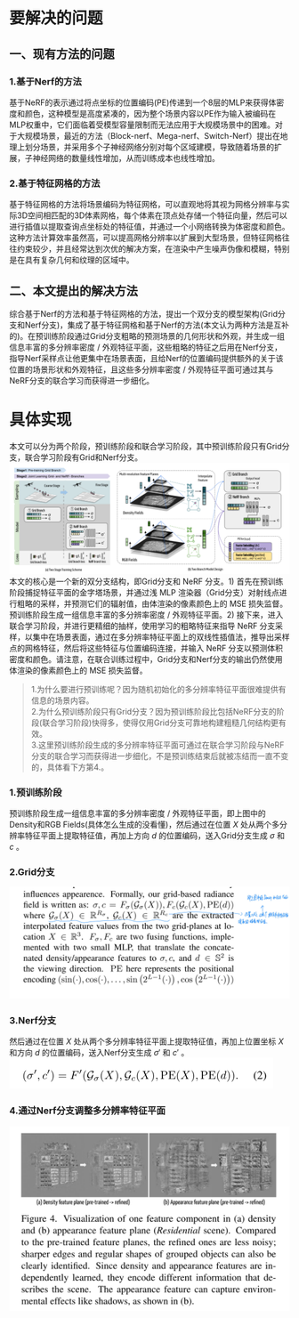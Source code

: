 # 要解决的问题
## 一、现有方法的问题
### 1.基于Nerf的方法
基于NeRF的表示通过将点坐标的位置编码(PE)传递到一个8层的MLP来获得体密度和颜色，这种模型是高度紧凑的，因为整个场景内容以PE作为输入被编码在MLP权重中，它们面临着受模型容量限制而无法应用于大规模场景中的困难。对于大规模场景，最近的方法（Block-nerf、Mega-nerf、Switch-Nerf）提出在地理上划分场景，并采用多个子神经网络分别对每个区域建模，导致随着场景的扩展，子神经网络的数量线性增加，从而训练成本也线性增加。
### 2.基于特征网格的方法
基于特征网格的方法将场景编码为特征网格，可以直观地将其视为网格分辨率与实际3D空间相匹配的3D体素网格，每个体素在顶点处存储一个特征向量，然后可以进行插值以提取查询点坐标处的特征值，并通过一个小网络转换为体密度和颜色。这种方法计算效率虽然高，可以提高网格分辨率以扩展到大型场景，但特征网格往往约束较少，并且经常达到次优的解决方案，在渲染中产生噪声伪像和模糊，特别是在具有复杂几何和纹理的区域中。
## 二、本文提出的解决方法
综合基于Nerf的方法和基于特征网格的方法，提出一个双分支的模型架构(Grid分支和Nerf分支)，集成了基于特征网格和基于Nerf的方法(本文认为两种方法是互补的)。在预训练阶段通过Grid分支粗略的预测场景的几何形状和外观，并生成一组信息丰富的多分辨率密度 / 外观特征平面，这些粗略的特征之后用在Nerf分支，指导Nerf采样点让他更集中在场景表面，且给Nerf的位置编码提供额外的关于该位置的场景形状和外观特征，且这些多分辨率密度 / 外观特征平面可通过其与NeRF分支的联合学习而获得进一步细化。

# 具体实现
本文可以分为两个阶段，预训练阶段和联合学习阶段，其中预训练阶段只有Grid分支，联合学习阶段有Grid和Nerf分支。  
![pipline](https://github.com/gjgjgjfff/Nerf_Learn/blob/main/img/GridNerf/pipline.png)  
本文的核心是一个新的双分支结构，即Grid分支和 NeRF 分支。1) 首先在预训练阶段捕捉特征平面的金字塔场景，并通过浅 MLP 渲染器（Grid分支）对射线点进行粗略的采样，并预测它们的辐射值，由体渲染的像素颜色上的 MSE 损失监督。预训练阶段生成一组信息丰富的多分辨率密度 / 外观特征平面。2) 接下来，进入联合学习阶段，并进行更精细的抽样，使用学习的粗略特征来指导 NeRF 分支采样，以集中在场景表面，通过在多分辨率特征平面上的双线性插值法，推导出采样点的网格特征，然后将这些特征与位置编码连接，并输入 NeRF 分支以预测体积密度和颜色。请注意，在联合训练过程中，Grid分支和Nerf分支的输出仍然使用体渲染的像素颜色上的 MSE 损失监督。  
> 1.为什么要进行预训练呢？因为随机初始化的多分辨率特征平面很难提供有信息的场景内容。  
> 2.为什么预训练阶段只有Grid分支？因为预训练阶段比包括NeRF分支的阶段(联合学习阶段)快得多，使得仅用Grid分支可靠地构建粗糙几何结构更有效。  
> 3.这里预训练阶段生成的多分辨率特征平面可通过在联合学习阶段与NeRF分支的联合学习而获得进一步细化，不是预训练结束后就被冻结而一直不变的，具体看下方第4.。  
### 1.预训练阶段
预训练阶段生成一组信息丰富的多分辨率密度 / 外观特征平面，即上图中的Density和RGB Fields(具体怎么生成的没看懂)，然后通过在位置 $X$ 处从两个多分辨率特征平面上提取特征值，再加上方向 $d$ 的位置编码，送入Grid分支生成 $\sigma$  和 $c$ 。
### 2.Grid分支
![Grid-branch](https://github.com/gjgjgjfff/Nerf_Learn/blob/main/img/GridNerf/Grid-branch.jpg)  
### 3.Nerf分支
然后通过在位置 $X$ 处从两个多分辨率特征平面上提取特征值，再加上位置坐标 $X$ 和方向 $d$ 的位置编码，送入Nerf分支生成 $\sigma '$  和 $c'$ 。
![Nerf-branch](https://github.com/gjgjgjfff/Nerf_Learn/blob/main/img/GridNerf/Nerf-branch.png)  
### 4.通过Nerf分支调整多分辨率特征平面
![refine](https://github.com/gjgjgjfff/Nerf_Learn/blob/main/img/GridNerf/refine.png)  
